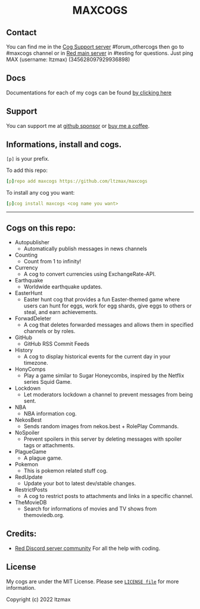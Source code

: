 <h1 align="center">MAXCOGS</h1>

## Contact
You can find me in the [Cog Support server](https://discord.gg/GET4DVk) #forum_othercogs then go to #maxcogs channel or in [Red main server](https://discord.gg/red) in #testing for questions. Just ping MAX (username: ltzmax) (345628097929936898)

## Docs
Documentations for each of my cogs can be found [by clicking here](https://cogs.maxapp.tv/)

## Support
You can support me at [github sponsor](https://github.com/sponsors/ltzmax) or [buy me a coffee](https://www.buymeacoffee.com/ltzmax).

## Informations, install and cogs.
`[p]` is your prefix.

To add this repo:

```yaml
[p]repo add maxcogs https://github.com/ltzmax/maxcogs
```

To install any cog you want:

```yaml
[p]cog install maxcogs <cog name you want>
```
---------------------------------------------------------------
## Cogs on this repo: 
- Autopublisher
    - Automatically publish messages in news channels
- Counting
    - Count from 1 to infinity!
- Currency
    - A cog to convert currencies using ExchangeRate-API.
- Earthquake
    - Worldwide earthquake updates.
- EasterHunt
    - Easter hunt cog that provides a fun Easter-themed game where users can hunt for eggs, work for egg shards, give eggs to others or steal, and earn achievements.
- ForwadDeleter
    - A cog that deletes forwarded messages and allows them in specified channels or by roles.
- GitHub
    - GitHub RSS Commit Feeds
- History
    - A cog to display historical events for the current day in your timezone.
- HonyComps
    - Play a game similar to Sugar Honeycombs, inspired by the Netflix series Squid Game.
- Lockdown
    - Let moderators lockdown a channel to prevent messages from being sent.
- NBA
    - NBA information cog.
- NekosBest
    - Sends random images from nekos.best + RolePlay Commands.
- NoSpoiler
    - Prevent spoilers in this server by deleting messages with spoiler tags or attachments.
- PlagueGame
    - A plague game.
- Pokemon
    - This is pokemon related stuff cog.
- RedUpdate
    - Update your bot to latest dev/stable changes.
- RestrictPosts
    - A cog to restrict posts to attachments and links in a specific channel.
- TheMovieDB
    - Search for informations of movies and TV shows from themoviedb.org.

## Credits:
- [Red Discord server community](https://discord.gg/red) For all the help with coding.

## License
My cogs are under the MIT License. Please see [`LICENSE file`](https://github.com/ltzmax/maxcogs/blob/master/LICENSE) for more information.

Copyright (c) 2022 ltzmax
